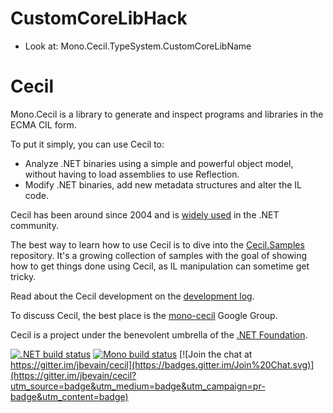 # CustomCoreLibHack
* Look at: Mono.Cecil.TypeSystem.CustomCoreLibName

Cecil
=====

Mono.Cecil is a library to generate and inspect programs and libraries in the ECMA CIL form.

To put it simply, you can use Cecil to:

* Analyze .NET binaries using a simple and powerful object model, without having to load assemblies to use Reflection.
* Modify .NET binaries, add new metadata structures and alter the IL code.

Cecil has been around since 2004 and is [widely used](https://github.com/jbevain/cecil/wiki/Users) in the .NET community.

The best way to learn how to use Cecil is to dive into the [Cecil.Samples](https://github.com/jbevain/cecil.samples) repository. It's a growing collection of samples with the goal of showing how to get things done using Cecil, as IL manipulation can sometime get tricky.

Read about the Cecil development on the [development log](http://cecil.pe).

To discuss Cecil, the best place is the [mono-cecil](https://groups.google.com/group/mono-cecil) Google Group.

Cecil is a project under the benevolent umbrella of the [.NET Foundation](http://www.dotnetfoundation.org/).

[![.NET build status](https://ci.appveyor.com/api/projects/status/fmhutmhidy1fahl4?svg=true)](https://ci.appveyor.com/project/jbevain/cecil)
[![Mono build status](https://travis-ci.org/jbevain/cecil.svg?branch=master)](https://travis-ci.org/jbevain/cecil)
[![Join the chat at https://gitter.im/jbevain/cecil](https://badges.gitter.im/Join%20Chat.svg)](https://gitter.im/jbevain/cecil?utm_source=badge&utm_medium=badge&utm_campaign=pr-badge&utm_content=badge)
